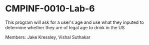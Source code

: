 # CMPINF-0010-Lab-6

This program will ask for a user's age and use what they inputed to determine whether they are of legal age to drink in the US

Members:
Jake Kressley,
Vishal Suthakar
